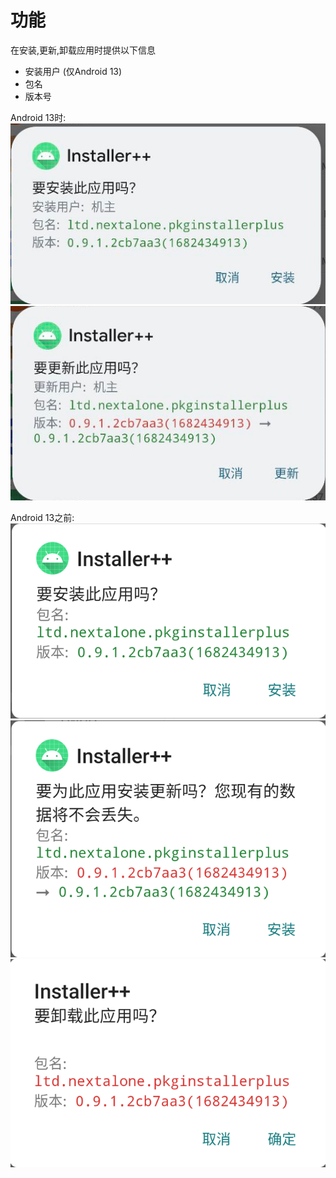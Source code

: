 # 功能

在安装,更新,卸载应用时提供以下信息

- 安装用户 (仅Android 13)
- 包名
- 版本号

Android 13时:  
![install_A13](install_A13.png)
![update_A13](update_A13.png)

Android 13之前:  
![install](install.png)
![update](update.png)
![uninstall](uninstall.png)